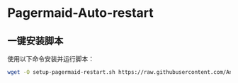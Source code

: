 # Pagermaid-Auto-restart

## 一键安装脚本

使用以下命令安装并运行脚本：

```bash
wget -O setup-pagermaid-restart.sh https://raw.githubusercontent.com/AntonyCyrus/Pagermaid-Auto-restart/main/setup-pagermaid-restart.sh && chmod +x setup-pagermaid-restart.sh && ./setup-pagermaid-restart.sh
